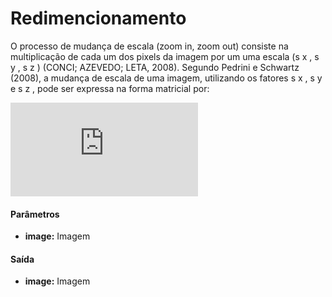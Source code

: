 # Redimencionamento

O processo de mudança de escala (zoom in, zoom out) consiste na multiplicação de cada um dos pixels da imagem por um uma escala (s x , s y , s z ) (CONCI; AZEVEDO; LETA, 2008). Segundo Pedrini e Schwartz (2008), a mudança de escala de uma imagem, utilizando os fatores s x , s y e s z , pode ser expressa na forma matricial por:

![equation](http://latex.codecogs.com/gif.latex?T%20%5Cbegin%7Bbmatrix%7D%201%20%26%200%20%26%200%20%26%20t_x%20%5C%5C%201%20%26%200%20%26%201%20%26%20t_y%20%5C%5C%200%20%26%200%20%26%201%20%26%20t_z%20%5C%5C%200%20%26%200%20%26%200%20%26%201%20%5C%5C%20%5Cend%7Bbmatrix%7D)  

#### Parâmetros
* __image:__ Imagem

#### Saída
* __image:__ Imagem
